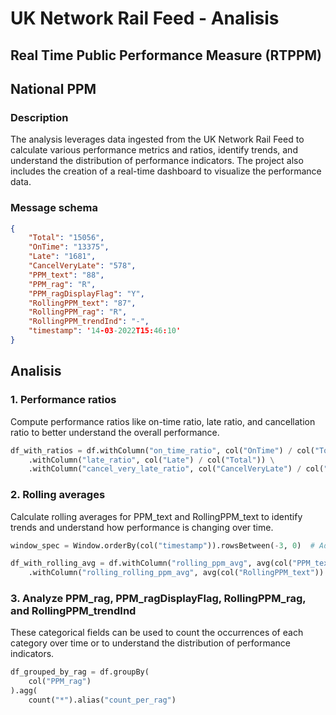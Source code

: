 # UK Network Rail Feed - Analisis 
## Real Time Public Performance Measure (RTPPM)

## National PPM

### Description
The analysis leverages data ingested from the UK Network Rail Feed to calculate various performance metrics and ratios, identify trends, and understand the distribution of performance indicators. The project also includes the creation of a real-time dashboard to visualize the performance data.


### Message schema
```json
{
    "Total": "15056",
    "OnTime": "13375",
    "Late": "1681",
    "CancelVeryLate": "578",
    "PPM_text": "88",
    "PPM_rag": "R",
    "PPM_ragDisplayFlag": "Y",
    "RollingPPM_text": "87",
    "RollingPPM_rag": "R",
    "RollingPPM_trendInd": "-",
    "timestamp": '14-03-2022T15:46:10'
}
```

## Analisis
### 1. Performance ratios

Compute performance ratios like on-time ratio, late ratio, 
and cancellation ratio to better understand the overall performance.

```python
df_with_ratios = df.withColumn("on_time_ratio", col("OnTime") / col("Total")) \
    .withColumn("late_ratio", col("Late") / col("Total")) \
    .withColumn("cancel_very_late_ratio", col("CancelVeryLate") / col("Total"))
```

### 2. Rolling averages
Calculate rolling averages for PPM_text and RollingPPM_text to identify trends
and understand how performance is changing over time.

```python
window_spec = Window.orderBy(col("timestamp")).rowsBetween(-3, 0)  # Adjust the window size as needed

df_with_rolling_avg = df.withColumn("rolling_ppm_avg", avg(col("PPM_text")).over(window_spec)) \
    .withColumn("rolling_rolling_ppm_avg", avg(col("RollingPPM_text")).over(window_spec))
```

### 3. Analyze PPM_rag, PPM_ragDisplayFlag, RollingPPM_rag, and RollingPPM_trendInd
These categorical fields can be used to count the occurrences of each category 
over time or to understand the distribution of performance indicators.

```python
df_grouped_by_rag = df.groupBy(
    col("PPM_rag")
).agg(
    count("*").alias("count_per_rag")
```